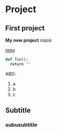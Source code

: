 # Project
## First project

**My new project** _napis_

[repo](https://github.com/BlaMarDev/Project)

```python
def fun():
  return ""
```
ABD:
1. a
2. b
3. c

## Subtitle
### subusubtitle
